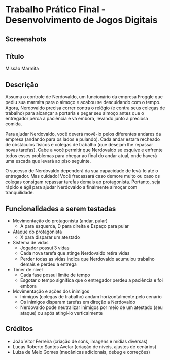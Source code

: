 # Trabalho Prático Final - Desenvolvimento de Jogos Digitais

## Screenshots

## Título
Missão Marmita

## Descrição

Assuma o controle de Nerdovaldo, um funcionário da empresa Froggle que pediu sua
marmita para o almoço e acabou se descuidando com o tempo. Agora, Nerdovaldo precisa
correr contra o relógio (e contra seus colegas de trabalho) para alcançar a portaria
e pegar seu almoço antes que o entregador perca a paciência e vá embora, levando
junto a preciosa comida.

Para ajudar Nerdovaldo, você deverá movê-lo pelos diferentes andares da empresa
(andando para os lados e pulando). Cada andar estará recheado de obstáculos físicos
e colegas de trabalho (que desejam lhe repassar novas tarefas). Cabe a você
permitir que Nerdovaldo se esquive e enfrente todos esses problemas para chegar 
ao final do andar atual, onde haverá uma escada que levará ao piso seguinte.

O sucesso de Nerdovaldo dependerá da sua capacidade de levá-lo até o entregador.
Mas cuidado! Você fracassará caso demore muito ou caso os colegas consigam
repassar tarefas demais ao protagonista. Portanto, seja rápido e ágil para ajudar
Nerdovaldo a finalmente almoçar com tranquilidade.

## Funcionalidades a serem testadas

 - Movimentação do protagonista (andar, pular)
   - A para esquerda, D para direita e Espaço para pular
 - Ataque do protagonista
   - X para disparar um atestado
 - Sistema de vidas
   - Jogador possui 3 vidas
   - Cada nova tarefa que atinge Nerdovaldo retira vidas
   - Perder todas as vidas indica que Nerdovaldo acumulou trabalho demais e perdeu a entrega
 - Timer de nível
   - Cada fase possui limite de tempo
   - Esgotar o tempo significa que o entregador perdeu a paciência e foi embora
 - Movimentação e ações dos inimigos
   - Inimigos (colegas de trabalho) andam horizontalmente pelo cenário
   - Os inimigos disparam tarefas em direção a Nerdovaldo
   - Nerdovaldo pode neutralizar inimigos por meio de um atestado (seu ataque) ou após atingi-lo verticalmente

## Créditos

 - João Vitor Ferreira (criação de sons, imagens e mídias diversas)
 - Lucas Roberto Santos Avelar (criação de níveis, ajustes de cenários)
 - Luiza de Melo Gomes (mecânicas adicionais, debug e correções)
